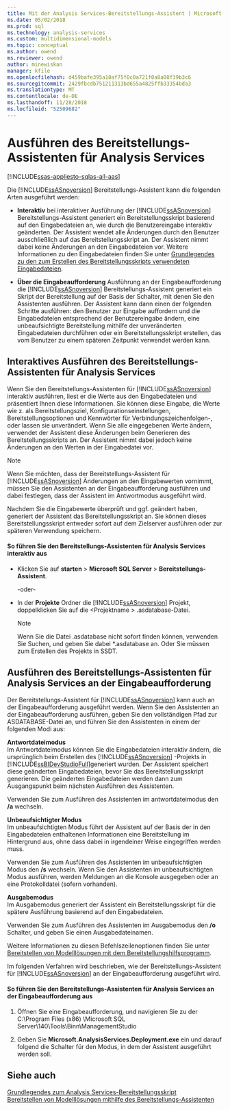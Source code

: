 ```yaml
---
title: Mit der Analysis Services-Bereitstellungs-Assistent | Microsoft-Dokumentation
ms.date: 05/02/2018
ms.prod: sql
ms.technology: analysis-services
ms.custom: multidimensional-models
ms.topic: conceptual
ms.author: owend
ms.reviewer: owend
author: minewiskan
manager: kfile
ms.openlocfilehash: d459bafe395a10af75f8c0a721f0a8a08f39b3c6
ms.sourcegitcommit: 2429fbcdb751211313bd655a4825ffb33354bda3
ms.translationtype: MT
ms.contentlocale: de-DE
ms.lasthandoff: 11/28/2018
ms.locfileid: "52509682"
---
```

# <a name="running-the-analysis-services-deployment-wizard"></a>Ausführen des Bereitstellungs-Assistenten für Analysis Services
[!INCLUDE[ssas-appliesto-sqlas-all-aas](../../includes/ssas-appliesto-sqlas-all-aas.md)]

  Die [!INCLUDE[ssASnoversion](../../includes/ssasnoversion-md.md)] Bereitstellungs-Assistent kann die folgenden Arten ausgeführt werden:  
  
-   **Interaktiv** bei interaktiver Ausführung der [!INCLUDE[ssASnoversion](../../includes/ssasnoversion-md.md)] Bereitstellungs-Assistent generiert ein Bereitstellungsskript basierend auf den Eingabedateien an, wie durch die Benutzereingabe interaktiv geänderten. Der Assistent wendet alle Änderungen durch den Benutzer ausschließlich auf das Bereitstellungsskript an. Der Assistent nimmt dabei keine Änderungen an den Eingabedateien vor. Weitere Informationen zu den Eingabedateien finden Sie unter [Grundlegendes zu den zum Erstellen des Bereitstellungsskripts verwendeten Eingabedateien](../../analysis-services/multidimensional-models/deployment-script-files-input-used-to-create-deployment-script.md).  
  
-   **Über die Eingabeaufforderung** Ausführung an der Eingabeaufforderung die [!INCLUDE[ssASnoversion](../../includes/ssasnoversion-md.md)] Bereitstellungs-Assistent generiert ein Skript der Bereitstellung auf der Basis der Schalter, mit denen Sie den Assistenten ausführen. Der Assistent kann dann einen der folgenden Schritte ausführen: den Benutzer zur Eingabe auffordern und die Eingabedateien entsprechend der Benutzereingabe ändern, eine unbeaufsichtigte Bereitstellung mithilfe der unveränderten Eingabedateien durchführen oder ein Bereitstellungsskript erstellen, das vom Benutzer zu einem späteren Zeitpunkt verwendet werden kann.  
  
## <a name="running-the-analysis-services-deployment-wizard-interactively"></a>Interaktives Ausführen des Bereitstellungs-Assistenten für Analysis Services  
 Wenn Sie den Bereitstellungs-Assistenten für [!INCLUDE[ssASnoversion](../../includes/ssasnoversion-md.md)] interaktiv ausführen, liest er die Werte aus den Eingabedateien und präsentiert Ihnen diese Informationen. Sie können diese Eingabe, die Werte wie z. als Bereitstellungsziel, Konfigurationseinstellungen, Bereitstellungsoptionen und Kennwörter für Verbindungszeichenfolgen-, oder lassen sie unverändert. Wenn Sie alle eingegebenen Werte ändern, verwendet der Assistent diese Änderungen beim Generieren des Bereitstellungsskripts an. Der Assistent nimmt dabei jedoch keine Änderungen an den Werten in der Eingabedatei vor.  
  
> [!NOTE]  
>  Wenn Sie möchten, dass der Bereitstellungs-Assistent für [!INCLUDE[ssASnoversion](../../includes/ssasnoversion-md.md)] Änderungen an den Eingabewerten vornimmt, müssen Sie den Assistenten an der Eingabeaufforderung ausführen und dabei festlegen, dass der Assistent im Antwortmodus ausgeführt wird.  
  
 Nachdem Sie die Eingabewerte überprüft und ggf. geändert haben, generiert der Assistent das Bereitstellungsskript an. Sie können dieses Bereitstellungsskript entweder sofort auf dem Zielserver ausführen oder zur späteren Verwendung speichern.  
  
#### <a name="to-run-the-analysis-services-deployment-wizard-interactively"></a>So führen Sie den Bereitstellungs-Assistenten für Analysis Services interaktiv aus  
  
-   Klicken Sie auf **starten** > **Microsoft SQL Server** > **Bereitstellungs-Assistent**.  
  
     -oder-  
  
-   In der **Projekte** Ordner die [!INCLUDE[ssASnoversion](../../includes/ssasnoversion-md.md)] Projekt, doppelklicken Sie auf die \<Projektname > .asdatabase-Datei.
    > [!NOTE]  
    >  Wenn Sie die Datei .asdatabase nicht sofort finden können, verwenden Sie Suchen, und geben Sie dabei *.asdatabase an. Oder Sie müssen zum Erstellen des Projekts in SSDT.  
  
## <a name="running-the-analysis-services-deployment-wizard-at-the-command-prompt"></a>Ausführen des Bereitstellungs-Assistenten für Analysis Services an der Eingabeaufforderung  
 Der Bereitstellungs-Assistent für [!INCLUDE[ssASnoversion](../../includes/ssasnoversion-md.md)] kann auch an der Eingabeaufforderung ausgeführt werden. Wenn Sie den Assistenten an der Eingabeaufforderung ausführen, geben Sie den vollständigen Pfad zur ASDATABASE-Datei an, und führen Sie den Assistenten in einem der folgenden Modi aus:  
  
 **Antwortdateimodus**  
 Im Antwortdateimodus können Sie die Eingabedateien interaktiv ändern, die ursprünglich beim Erstellen des [!INCLUDE[ssASnoversion](../../includes/ssasnoversion-md.md)] -Projekts in [!INCLUDE[ssBIDevStudioFull](../../includes/ssbidevstudiofull-md.md)]generiert wurden. Der Assistent speichert diese geänderten Eingabedateien, bevor Sie das Bereitstellungsskript generieren. Die geänderten Eingabedateien werden dann zum Ausgangspunkt beim nächsten Ausführen des Assistenten.  
  
 Verwenden Sie zum Ausführen des Assistenten im antwortdateimodus den **/a** wechseln.  
  
 **Unbeaufsichtigter Modus**  
 Im unbeaufsichtigten Modus führt der Assistent auf der Basis der in den Eingabedateien enthaltenen Informationen eine Bereitstellung im Hintergrund aus, ohne dass dabei in irgendeiner Weise eingegriffen werden muss.  
  
 Verwenden Sie zum Ausführen des Assistenten im unbeaufsichtigten Modus den **/s** wechseln. Wenn Sie den Assistenten im unbeaufsichtigten Modus ausführen, werden Meldungen an die Konsole ausgegeben oder an eine Protokolldatei (sofern vorhanden).  
  
 **Ausgabemodus**  
 Im Ausgabemodus generiert der Assistent ein Bereitstellungsskript für die spätere Ausführung basierend auf den Eingabedateien.  
  
 Verwenden Sie zum Ausführen des Assistenten im Ausgabemodus den **/o** Schalter, und geben Sie einen Ausgabedateinamen.  
  
 Weitere Informationen zu diesen Befehlszeilenoptionen finden Sie unter [Bereitstellen von Modelllösungen mit dem Bereitstellungshilfsprogramm](../../analysis-services/multidimensional-models/deploy-model-solutions-with-the-deployment-utility.md).  
  
 Im folgenden Verfahren wird beschrieben, wie der Bereitstellungs-Assistent für [!INCLUDE[ssASnoversion](../../includes/ssasnoversion-md.md)] an der Eingabeaufforderung ausgeführt wird.  
  
#### <a name="to-run-the-analysis-services-deployment-wizard-at-the-command-prompt"></a>So führen Sie den Bereitstellungs-Assistenten für Analysis Services an der Eingabeaufforderung aus  
  
1.  Öffnen Sie eine Eingabeaufforderung, und navigieren Sie zu der C:\Program Files (x86) \Microsoft SQL Server\140\Tools\Binn\ManagementStudio  
  
2.  Geben Sie **Microsoft.AnalysisServices.Deployment.exe** ein und darauf folgend die Schalter für den Modus, in dem der Assistent ausgeführt werden soll.  
  
## <a name="see-also"></a>Siehe auch  
 [Grundlegendes zum Analysis Services-Bereitstellungsskript](../../analysis-services/multidimensional-models/understanding-the-analysis-services-deployment-script.md)   
 [Bereitstellen von Modelllösungen mithilfe des Bereitstellungs-Assistenten](../../analysis-services/multidimensional-models/deploy-model-solutions-using-the-deployment-wizard.md)  
  
  
